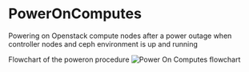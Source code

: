 # PowerOnComputes
Powering on Openstack compute nodes after a power outage when controller nodes and ceph environment is up and running

Flowchart of the poweron procedure
![Power On Computes flowchart](https://github.com/patel-piyush/PowerOnComputes/blob/master/Auto%20power%20on%20flowchart.png)

